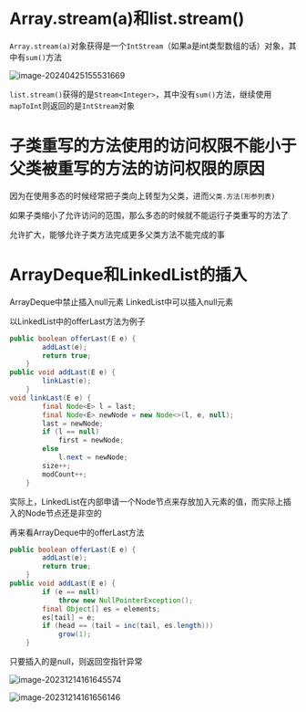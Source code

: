 # Array.stream(a)和list.stream()

`Array.stream(a)`对象获得是一个`IntStream`（如果a是int类型数组的话）对象，其中有`sum()`方法

![image-20240425155531669](http://pig-test-qz.oss-cn-beijing.aliyuncs.com/img/image-20240425155531669.png)

`list.stream()`获得的是`Stream<Integer>`，其中没有`sum()`方法，继续使用`mapToInt`则返回的是`IntStream`对象

# **子类重写的方法使用的访问权限不能小于父类被重写的方法的访问权限的原因**

因为在使用多态的时候经常把子类向上转型为父类，进而`父类.方法(形参列表)`

如果子类缩小了允许访问的范围，那么多态的时候就不能运行子类重写的方法了

允许扩大，能够允许子类方法完成更多父类方法不能完成的事

# ArrayDeque和LinkedList的插入

ArrayDeque中禁止插入null元素
LinkedList中可以插入null元素

以LinkedList中的offerLast方法为例子

```java
public boolean offerLast(E e) {
        addLast(e);
        return true;
    }
public void addLast(E e) {
        linkLast(e);
    }
void linkLast(E e) {
        final Node<E> l = last;
        final Node<E> newNode = new Node<>(l, e, null);
        last = newNode;
        if (l == null)
            first = newNode;
        else
            l.next = newNode;
        size++;
        modCount++;
    }

```

实际上，LinkedList在内部申请一个Node节点来存放加入元素的值，而实际上插入的Node节点还是非空的

再来看ArrayDeque中的offerLast方法

```java
public boolean offerLast(E e) {
        addLast(e);
        return true;
    }
public void addLast(E e) {
        if (e == null)
            throw new NullPointerException();
        final Object[] es = elements;
        es[tail] = e;
        if (head == (tail = inc(tail, es.length)))
            grow(1);
    }
```

只要插入的是null，则返回空指针异常

![image-20231214161645574](http://pig-test-qz.oss-cn-beijing.aliyuncs.com/img/image-20231214161645574.png)

![image-20231214161656146](http://pig-test-qz.oss-cn-beijing.aliyuncs.com/img/image-20231214161656146.png)
